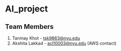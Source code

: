 # AI_project

## Team Members
1. Tanmay Khot - tsk9863@nyu.edu
2. Akshita Lakkad - acl10003@nyu.edu (AWS contact)
 
